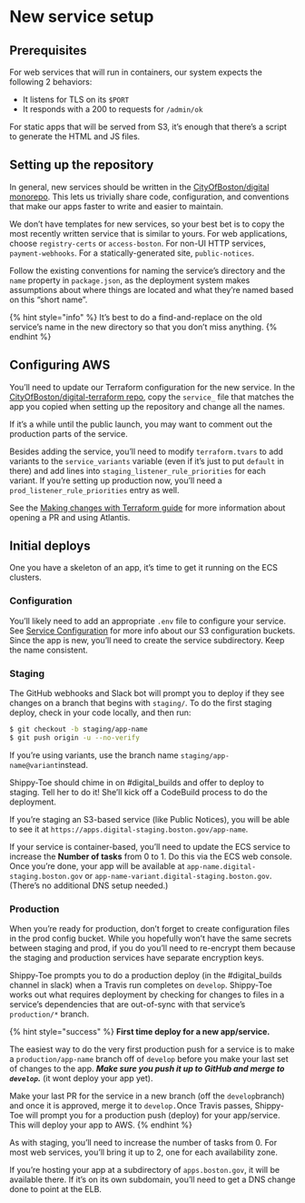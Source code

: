 # New service setup

## Prerequisites

For web services that will run in containers, our system expects the following 2 behaviors:

* It listens for TLS on its `$PORT`
* It responds with a 200 to requests for `/admin/ok`

For static apps that will be served from S3, it’s enough that there’s a script to generate the HTML and JS files.

## Setting up the repository

In general, new services should be written in the [CityOfBoston/digital monorepo](https://github.com/CityOfBoston/digital). This lets us trivially share code, configuration, and conventions that make our apps faster to write and easier to maintain.

We don’t have templates for new services, so your best bet is to copy the most recently written service that is similar to yours. For web applications, choose `registry-certs` or `access-boston`. For non-UI HTTP services, `payment-webhooks`. For a statically-generated site, `public-notices`.

Follow the existing conventions for naming the service’s directory and the `name` property in `package.json`, as the deployment system makes assumptions about where things are located and what they’re named based on this “short name”.

{% hint style="info" %}
It’s best to do a find-and-replace on the old service’s name in the new directory so that you don’t miss anything.
{% endhint %}

## Configuring AWS

You’ll need to update our Terraform configuration for the new service. In the [CityOfBoston/digital-terraform repo](https://github.com/CityOfBoston/digital-terraform), copy the `service_` file that matches the app you copied when setting up the repository and change all the names.

If it’s a while until the public launch, you may want to comment out the production parts of the service.

Besides adding the service, you’ll need to modify `terraform.tvars` to add variants to the `service_variants` variable \(even if it’s just to put `default` in there\) and add lines into `staging_listener_rule_priorities` for each variant. If you’re setting up production now, you’ll need a `prod_listener_rule_priorities` entry as well.

See the [Making changes with Terraform guide](making-changes-with-terraform.md) for more information about opening a PR and using Atlantis.

## Initial deploys

One you have a skeleton of an app, it’s time to get it running on the ECS clusters.

### Configuration

You’ll likely need to add an appropriate `.env` file to configure your service. See [Service Configuration](service-configuration/) for more info about our S3 configuration buckets. Since the app is new, you’ll need to create the service subdirectory. Keep the name consistent.

### Staging

The GitHub webhooks and Slack bot will prompt you to deploy if they see changes on a branch that begins with `staging/`. To do the first staging deploy, check in your code locally, and then run:

```bash
$ git checkout -b staging/app-name
$ git push origin -u --no-verify
```

If you’re using variants, use the branch name `staging/app-name@variant`instead.

Shippy-Toe should chime in on \#digital\_builds and offer to deploy to staging. Tell her to do it! She’ll kick off a CodeBuild process to do the deployment.

If you’re staging an S3-based service \(like Public Notices\), you will be able to see it at `https://apps.digital-staging.boston.gov/app-name`.

If your service is container-based, you’ll need to update the ECS service to increase the **Number of tasks** from 0 to 1. Do this via the ECS web console. Once you’re done, your app will be available at `app-name.digital-staging.boston.gov` or `app-name-variant.digital-staging.boston.gov`. \(There’s no additional DNS setup needed.\)

### Production

When you’re ready for production, don’t forget to create configuration files in the prod config bucket. While you hopefully won’t have the same secrets between staging and prod, if you do you’ll need to re-encrypt them because the staging and production services have separate encryption keys.

Shippy-Toe prompts you to do a production deploy \(in the \#digital\_builds channel in slack\) when a Travis run completes on `develop`. Shippy-Toe works out what requires deployment by checking for changes to files in a service’s dependencies that are out-of-sync with that service’s `production/*` branch.

{% hint style="success" %}
**First time deploy for a new app/service.**

The easiest way to do the very first production push for a service is to make a `production/app-name` branch off of `develop` before you make your last set of changes to the app. _**Make sure you push it up to GitHub and merge to `develop`.**_  \(it wont deploy your app yet\).

Make your last PR for the service in a new branch \(off the `develop`branch\) and once it is approved, merge it to `develop.`Once Travis passes, Shippy-Toe will prompt you for a production push \(deploy\) for your app/service.  This will deploy your app to AWS.
{% endhint %}

As with staging, you’ll need to increase the number of tasks from 0. For most web services, you’ll bring it up to 2, one for each availability zone.

If you’re hosting your app at a subdirectory of `apps.boston.gov`, it will be available there. If it’s on its own subdomain, you’ll need to get a DNS change done to point at the ELB.

